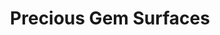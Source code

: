 ---
title: "Precious Gem Surfaces"
url: /kishangarh/precious-gem-surfaces/
shop: Raumausstattung
---